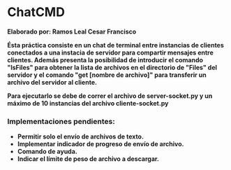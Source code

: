 # ChatCMD

<b>Elaborado por:<b/> Ramos Leal Cesar Francisco

Ésta práctica consiste en un chat de terminal entre instancias de clientes conectados a una instacia de servidor para compartir mensajes entre clientes. 
Además presenta la posibilidad de introducir el comando "lsFiles" para obtener la lista de archivos en el directorio de "Files" del servidor y el comando "get [nombre de archivo]" para transferir un archivo del servidor al cliente.

Para ejecutarlo se debe de correr el archivo de server-socket.py y un máximo de 10 instancias del archivo cliente-socket.py

### Implementaciones pendientes:
- Permitir solo el envío de archivos de texto.
- Implementar indicador de progreso de envío de archivo.
- Comando de ayuda.
- Indicar el límite de peso de archivo a descargar.
